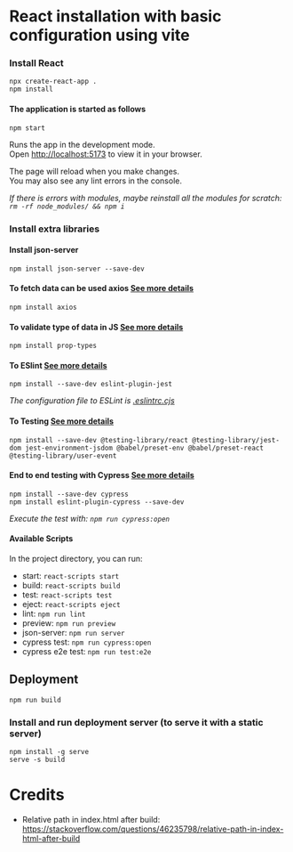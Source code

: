 # React installation with basic configuration using vite

### Install React

```
npx create-react-app .
npm install
```

#### The application is started as follows

```
npm start
```

Runs the app in the development mode.\
Open [http://localhost:5173](http://localhost:5173) to view it in your browser.

The page will reload when you make changes.\
You may also see any lint errors in the console.

_If there is errors with modules, maybe reinstall all the modules for scratch: `rm -rf node_modules/ && npm i`_

### Install extra libraries

#### Install json-server

```
npm install json-server --save-dev
```

#### To fetch data can be used axios [See more details](https://fullstackopen.com/en/part2/getting_data_from_server#axios-and-promises)

```
npm install axios
```

#### To validate type of data in JS [See more details](https://fullstackopen.com/en/part5/props_children_and_proptypes#prop-types)

```
npm install prop-types
```

#### To ESlint [See more details](https://fullstackopen.com/en/part5/props_children_and_proptypes#e-slint)

```
npm install --save-dev eslint-plugin-jest
```

_The configuration file to ESLint is [.eslintrc.cjs](.eslintrc.cjs)_

#### To Testing [See more details](https://fullstackopen.com/en/part5/testing_react_apps#rendering-the-component-for-tests)

```
npm install --save-dev @testing-library/react @testing-library/jest-dom jest-environment-jsdom @babel/preset-env @babel/preset-react  @testing-library/user-event
```

#### End to end testing with Cypress [See more details](https://fullstackopen.com/en/part5/end_to_end_testing#cypress)

```
npm install --save-dev cypress
npm install eslint-plugin-cypress --save-dev
```

_Execute the test with: `npm run cypress:open`_

#### Available Scripts

In the project directory, you can run:

- start: `react-scripts start`
- build: `react-scripts build`
- test: `react-scripts test`
- eject: `react-scripts eject`
- lint: `npm run lint`
- preview: `npm run preview`
- json-server: `npm run server`
- cypress test: `npm run cypress:open`
- cypress e2e test: `npm run test:e2e`

## Deployment

```
npm run build
```

### Install and run deployment server (to serve it with a static server)

```
npm install -g serve
serve -s build
```

# Credits

- Relative path in index.html after build: https://stackoverflow.com/questions/46235798/relative-path-in-index-html-after-build

